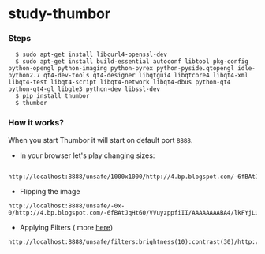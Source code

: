 # study-thumbor

### Steps
```
  $ sudo apt-get install libcurl4-openssl-dev
  $ sudo apt-get install build-essential autoconf libtool pkg-config python-opengl python-imaging python-pyrex python-pyside.qtopengl idle-python2.7 qt4-dev-tools qt4-designer libqtgui4 libqtcore4 libqt4-xml libqt4-test libqt4-script libqt4-network libqt4-dbus python-qt4 python-qt4-gl libgle3 python-dev libssl-dev
  $ pip install thumbor
  $ thumbor 
```

### How it works?

When you start Thumbor it will start on default port ```8888```.

* In your browser let's play changing sizes:
```
  http://localhost:8888/unsafe/1000x1000/http://4.bp.blogspot.com/-6fBAtJqHt60/VVuyzppfiII/AAAAAAAABA4/lkFYjLUvjjw/s1600/o_que_e_xpto.png
```

* Flipping the image
```
http://localhost:8888/unsafe/-0x-0/http://4.bp.blogspot.com/-6fBAtJqHt60/VVuyzppfiII/AAAAAAAABA4/lkFYjLUvjjw/s1600/o_que_e_xpto.png
```

* Applying Filters ( more [here](http://thumbor.readthedocs.io/en/latest/filters.html))
```
http://localhost:8888/unsafe/filters:brightness(10):contrast(30)/http://4.bp.blogspot.com/-6fBAtJqHt60/VVuyzppfiII/AAAAAAAABA4/lkFYjLUvjjw/s1600/o_que_e_xpto.png
```
